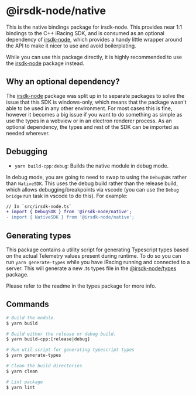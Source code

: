 # @irsdk-node/native

This is the native bindings package for irsdk-node. This provides near 1:1 bindings to the C++ iRacing SDK, and is consumed as an optional dependency of [irsdk-node](../irsdk-node), which provides a handy little wrapper around the API to make it nicer to use and avoid boilerplating.

While you can use this package directly, it is highly recommended to use the [irsdk-node](../irsdk-node) package instead.

## Why an optional dependency?

The [irsdk-node](../irsdk-node) package was split up in to separate packages to solve the issue that this SDK is windows-only, which means that the package wasn't able to be used in any other environment. For most cases this is fine, however it becomes a big issue if you want to do something as simple as use the types in a webview or in an electron renderer process. As an optional dependency, the types and rest of the SDK can be imported as needed wherever.

## Debugging

- `yarn build-cpp:debug`: Builds the native module in debug mode.

In debug mode, you are going to need to swap to using the `DebugSDK` rather than `NativeSDK`. This uses the debug build rather than the release build, which allows debugging/breakpoints via vscode (you can use the `Debug bridge` run task in vscode to do this). For example:

```diff
// In `src/irsdk-node.ts`
+ import { DebugSDK } from '@irsdk-node/native';
- import { NativeSDK } from '@irsdk-node/native';
```

## Generating types

This package contains a utility script for generating Typescript types based on the actual Telemetry values present during runtime. To do so you can run `yarn generate-types` while you have iRacing running and connected to a server. This will generate a new .ts types file in the [@irsdk-node/types](../irsdk-node-types) package.

Please refer to the readme in the types package for more info.

## Commands

```sh
# Build the module.
$ yarn build

# Build either the release or debug build.
$ yarn build-cpp:[release|debug]

# Run util script for generating typescript types
$ yarn generate-types

# Clean the build directories
$ yarn clean

# Lint package
$ yarn lint
```
